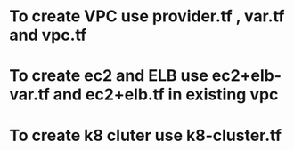 # To create VPC use provider.tf , var.tf and vpc.tf

# To create ec2 and ELB use ec2+elb-var.tf and ec2+elb.tf  in existing vpc

# To create k8 cluter use k8-cluster.tf
